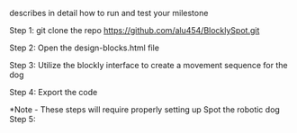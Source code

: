describes in detail how to run and test your milestone

Step 1: git clone the repo <https://github.com/alu454/BlocklySpot.git>

Step 2: Open the design-blocks.html file

Step 3: Utilize the blockly interface to create a movement sequence for the dog

Step 4: Export the code

*Note - These steps will require properly setting up Spot the robotic dog
Step 5:
